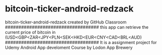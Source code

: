 # bitcoin-ticker-android-redzack
bitcoin-ticker-android-redzack created by GitHub Classroom
###################################
this app can retrieve the current price of bitcoin in
(USD<GBP<ZAR<JPY<PLN<SEK<HKD<EUR<CNY<CAD<BRL<AUD)
###################################
It is a assignment project for Udemy Android App develoment Course by Lodon App Brewery

